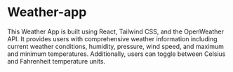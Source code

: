 # Weather-app
This Weather App is built using React, Tailwind CSS, and the OpenWeather API. It provides users with comprehensive weather information including current weather conditions, humidity, pressure, wind speed, and maximum and minimum temperatures. Additionally, users can toggle between Celsius and Fahrenheit temperature units.
